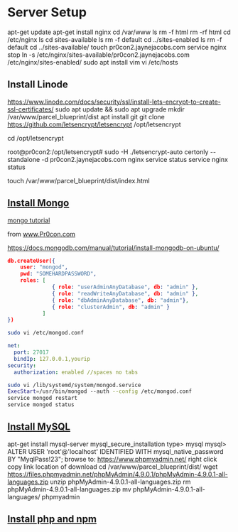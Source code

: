 # Server Setup

apt-get update
apt-get install nginx
cd /var/www
ls
rm -f html
rm -rf html
cd /etc/nginx
 ls
 cd sites-available
 ls
 rm -f default 
 cd ../sites-enabled
 ls
 rm -f default
 cd ../sites-available/
 touch pr0con2.jaynejacobs.com
service nginx stop
ln -s /etc/nginx/sites-available/pr0con2.jaynejacobs.com /etc/nginx/sites-enabled/
sudo apt install vim
   vi /etc/hosts

## Install Linode
 https://www.linode.com/docs/security/ssl/install-lets-encrypt-to-create-ssl-certificates/
sudo apt update && sudo apt upgrade
 mkdir  /var/www/parcel_blueprint/dist
 apt install git 
  git clone https://github.com/letsencrypt/letsencrypt /opt/letsencrypt

cd /opt/letsencrypt

root@pr0con2:/opt/letsencrypt# sudo -H ./letsencrypt-auto certonly --standalone -d pr0con2.jaynejacobs.com
  nginx service status
  service nginx status

touch /var/www/parcel_blueprint/dist/index.html

## [Install Mongo](./MongoProcedure.md)
[mongo tutorial](https://docs.mongodb.com/manual/tutorial/install-mongodb-on-ubuntu)



from www.Pr0con.com

https://docs.mongodb.com/manual/tutorial/install-mongodb-on-ubuntu/

```json
db.createUser({
    user: "mongod",
    pwd: "SOMEHARDPASSWORD",
    roles: [
              { role: "userAdminAnyDatabase", db: "admin" },
              { role: "readWriteAnyDatabase", db: "admin" },
              { role: "dbAdminAnyDatabase", db: "admin"},
              { role: "clusterAdmin", db: "admin" }
           ]
})
```

```sh
sudo vi /etc/mongod.conf
```
```yaml
net:
  port: 27017
  bindIp: 127.0.0.1,yourip
security:
  authorization: enabled //spaces no tabs
```

```bash
sudo vi /lib/systemd/system/mongod.service
ExecStart=/usr/bin/mongod --auth --config /etc/mongod.conf
service mongod restart
service mongod status
```




## [Install MySQL](./MySQLProcedure.md)


apt-get install mysql-server
mysql_secure_installation
type> mysql
mysql>  ALTER USER 'root'@'localhost' IDENTIFIED WITH mysql_native_password BY "MyqlPass!23";
browse to: https://www.phpmyadmin.net/   right click copy link location of download
cd /var/www/parcel_blueprint/dist/
wget https://files.phpmyadmin.net/phpMyAdmin/4.9.0.1/phpMyAdmin-4.9.0.1-all-languages.zip
unzip phpMyAdmin-4.9.0.1-all-languages.zip
rm phpMyAdmin-4.9.0.1-all-languages.zip
mv phpMyAdmin-4.9.0.1-all-languages/ phpmyadmin


## [Install php and npm](./NodeandGoInstallation.md)


